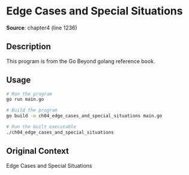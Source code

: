 # Edge Cases and Special Situations

**Source**: chapter4 (line 1236)

## Description

This program is from the Go Beyond golang reference book.

## Usage

```bash
# Run the program
go run main.go

# Build the program
go build -o ch04_edge_cases_and_special_situations main.go

# Run the built executable
./ch04_edge_cases_and_special_situations
```

## Original Context

Edge Cases and Special Situations
